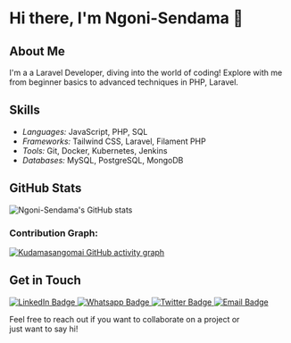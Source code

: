
<!--
**Ngoni-Sendama/Ngoni-Sendama** is a ✨ _special_ ✨ repository because its `README.md` (this file) appears on your GitHub profile.

Here are some ideas to get you started:

- 🔭 I’m currently working on ...
- 🌱 I’m currently learning ...
- 👯 I’m looking to collaborate on ...
- 🤔 I’m looking for help with ...
- 💬 Ask me about ...
- 📫 How to reach me: ...
- 😄 Pronouns: ...
- ⚡ Fun fact: ...
-->
# Hi there, I'm Ngoni-Sendama 👋

## About Me
I'm a a Laravel Developer, diving into the world of coding! Explore with me from beginner basics to advanced techniques in PHP, Laravel.

## Skills
- *Languages:* JavaScript, PHP, SQL
- *Frameworks:* Tailwind CSS, Laravel, Filament PHP
- *Tools:* Git, Docker, Kubernetes, Jenkins
- *Databases:* MySQL, PostgreSQL, MongoDB
<!--
## Projects
### [Project Name](https://github.com/Ngoni-Sendama/project-name)
A brief description of what the project does and its main features.

### [Another Project](https://github.com/Ngoni-Sendama/another-project)
A brief description of what the project does and its main features.
-->
## GitHub Stats
![Ngoni-Sendama's GitHub stats](https://github-readme-stats.vercel.app/api?username=Ngoni-Sendama&show_icons=true&theme=radical)

### Contribution Graph:
[![Kudamasangomai GitHub activity graph](https://github-readme-activity-graph.vercel.app/graph?username=Ngoni-Sendama)](https://github.com/Kudamasangomai/github-readme-activity-graph)
 

## Get in Touch

<div id="badges">
  <a href="https://www.linkedin.com/in/ngonidzashe-sendama-641b38234/">
  <img src="https://img.shields.io/badge/LinkedIn-blue?style=for-the-badge&logo=linkedin&logoColor=white" alt="LinkedIn Badge"/>
   </a>
  <a href="https://wa.me/918264609578">                                                                    
  <img src="https://img.shields.io/badge/whatsapp-Green?style=for-the-badge&logo=whatsapp&logoColor=white" alt="Whatsapp Badge"/>
  </a>
 <a href="https://twitter.com/CodeWithNgoni">
  <img src="https://img.shields.io/badge/Twitter-white?style=for-the-badge&logo=x&logoColor=black" alt="Twitter Badge"/>
 </a>
  <a href="mailto:ngonidzashesendama@gmail.com">
<img src="https://img.shields.io/badge/Gmail-white?style=for-the-badge&logo=gmail&logoColor=black" alt="Email Badge"/>

 </a>
 
</div>


Feel free to reach out if you want to collaborate on a project or just want to say hi!
